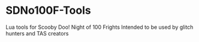 # SDNo100F-Tools
Lua tools for Scooby Doo! Night of 100 Frights Intended to be used by glitch hunters and TAS creators
